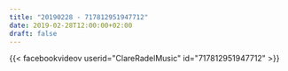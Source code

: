 ```yaml
---
title: "20190228 - 717812951947712"
date: 2019-02-28T12:00:00+02:00
draft: false
---
```


{{< facebookvideov userid="ClareRadelMusic" id="717812951947712" >}}